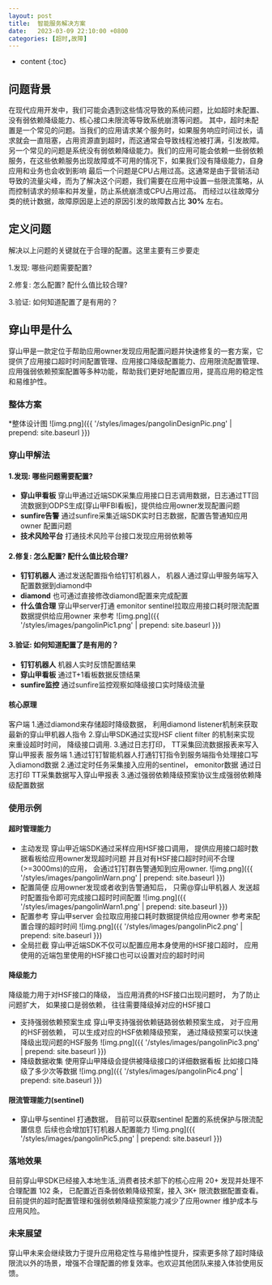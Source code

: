 ```yaml
---
layout: post
title:  智能服务解决方案
date:   2023-03-09 22:10:00 +0800
categories: [超时,故障]
---
```


* content
{:toc}

## 问题背景
在现代应用开发中，我们可能会遇到这些情况导致的系统问题，比如超时未配置、没有弱依赖降级能力、核心接口未限流等导致系统崩溃等问题。
其中，超时未配置是一个常见的问题。当我们的应用请求某个服务时，如果服务响应时间过长，请求就会一直阻塞，占用资源直到超时，而这通常会导致线程池被打满，引发故障。
另一个常见的问题是系统没有弱依赖降级能力。我们的应用可能会依赖一些弱依赖服务，在这些依赖服务出现故障或不可用的情况下，如果我们没有降级能力，自身应用和业务也会收到影响
最后一个问题是CPU占用过高。这通常是由于营销活动导致的流量尖峰，而为了解决这个问题，我们需要在应用中设置一些限流策略，从而控制请求的频率和并发量，防止系统崩溃或CPU占用过高。
而经过以往故障分类的统计数据，故障原因是上述的原因引发的故障数占比 __30%__ 左右。

## 定义问题
解决以上问题的关键就在于合理的配置。这里主要有三步要走

1.发现: 哪些问题需要配置?

2.修复: 怎么配置? 配什么值比较合理?

3.验证: 如何知道配置了是有用的？

## 穿山甲是什么
穿山甲是一款定位于帮助应用owner发现应用配置问题并快速修复的一套方案，它提供了应用接口超时时间配置管理、应用接口降级配置能力、应用限流配置管理、应用强弱依赖预案配置等多种功能，帮助我们更好地配置应用，提高应用的稳定性和易维护性。

### 整体方案
*整体设计图
![img.png]({{ '/styles/images/pangolinDesignPic.png' | prepend: site.baseurl }})

### 穿山甲解法
#### 1.发现: 哪些问题需要配置?
* __穿山甲看板__ 穿山甲通过近端SDK采集应用接口日志调用数据，日志通过TT回流数据到ODPS生成[穿山甲FBI看板]，提供给应用owner发现配置问题
* __sunfire告警__ 通过sunfire采集近端SDK实时日志数据，配置告警通知应用 owner 配置问题
* __技术风险平台__ 打通技术风险平台接口发现应用弱依赖等

#### 2.修复: 怎么配置? 配什么值比较合理?
* __钉钉机器人__ 通过发送配置指令给钉钉机器人， 机器人通过穿山甲服务端写入配置数据到diamond中
* __diamond__ 也可通过直接修改diamond配置来完成配置
* __什么值合理__ 穿山甲server打通 emonitor sentinel拉取应用接口耗时限流配置数据提供给应用owner 来参考
  ![img.png]({{ '/styles/images/pangolinPic1.png' | prepend: site.baseurl }})

#### 3.验证: 如何知道配置了是有用的？
* __钉钉机器人__ 机器人实时反馈配置结果
* __穿山甲看板__ 通过T+1看板数据反馈结果
* __sunfire监控__ 通过sunfire监控观察如降级接口实时降级流量

#### 核心原理
客户端
1.通过diamond来存储超时降级数据， 利用diamond listener机制来获取最新的穿山甲机器人指令
2.穿山甲SDK通过实现HSF client filter 的机制来实现 来重设超时时间， 降级接口调用.
3.通过日志打印， TT采集回流数据报表来写入穿山甲报表
服务端
1.通过钉钉智能机器人打通钉钉指令到服务端指令处理接口写入diamond数据
2.通过定时任务采集接入应用的sentinel， emonitor数据 通过日志打印 TT采集数据写入穿山甲报表
3.通过强弱依赖降级预案协议生成强弱依赖降级配置数据

### 使用示例
#### 超时管理能力
* 主动发现
  穿山甲近端SDK通过采样应用HSF接口调用， 提供应用接口超时数据看板给应用owner发现超时问题
  并且对有HSF接口超时时间不合理(>=3000ms)的应用， 会通过钉钉群告警通知到应用owner.
  ![img.png]({{ '/styles/images/pangolinWarn.png' | prepend: site.baseurl }})
* 配置简便
  应用owner发现或者收到告警通知后， 只需@穿山甲机器人 发送超时配置指令即可完成接口超时时间配置
  ![img.png]({{ '/styles/images/pangolinWarn1.png' | prepend: site.baseurl }})
* 配置参考
  穿山甲server 会拉取应用接口耗时数据提供给应用owner 参考来配置合理的超时时间
  ![img.png]({{ '/styles/images/pangolinPic2.png' | prepend: site.baseurl }})
* 全局拦截
  穿山甲近端SDK不仅可以配置应用本身使用的HSF接口超时， 应用使用的近端包里使用的HSF接口也可以设置对应的超时时间
#### 降级能力
降级能力用于对HSF接口的降级， 当应用消费的HSF接口出现问题时， 为了防止问题扩大， 如果接口是弱依赖， 往往需要降级掉对应的HSF接口
* 支持强弱依赖预案生成
  穿山甲支持强弱依赖链路弱依赖预案生成， 对于应用的HSF弱依赖， 可以生成对应的HSF依赖降级预案， 通过降级预案可以快速降级出现问题的HSF服务
  ![img.png]({{ '/styles/images/pangolinPic3.png' | prepend: site.baseurl }})
* 降级数据收集
  使用穿山甲降级会提供被降级接口的详细数据看板 比如接口降级了多少次等数据
  ![img.png]({{ '/styles/images/pangolinPic4.png' | prepend: site.baseurl }})

#### 限流管理能力(sentinel)
* 穿山甲与sentinel 打通数据， 目前可以获取sentinel 配置的系统保护与限流配置信息 后续也会增加钉钉机器人配置能力
  ![img.png]({{ '/styles/images/pangolinPic5.png' | prepend: site.baseurl }})

### 落地效果
目前穿山甲SDK已经接入本地生活_消费者技术部下的核心应用 20+ 发现并处理不合理配置 102 条， 已配置近百条弱依赖降级预案，接入 3K+ 限流数据配置查看。目前提供的超时配置管理和强弱依赖降级预案能力减少了应用owner 维护成本与应用风险。

### 未来展望
穿山甲未来会继续致力于提升应用稳定性与易维护性提升，探索更多除了超时降级限流以外的场景，增强不合理配置的修复效率。也欢迎其他团队来接入体验使用反馈。